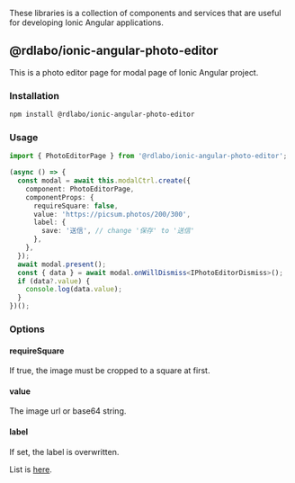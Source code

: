 These libraries is a collection of components and services that are useful for developing Ionic Angular applications.

## @rdlabo/ionic-angular-photo-editor

This is a photo editor page for modal page of Ionic Angular project.

### Installation

```bash
npm install @rdlabo/ionic-angular-photo-editor
```

### Usage

```typescript
import { PhotoEditorPage } from '@rdlabo/ionic-angular-photo-editor';

(async () => {
  const modal = await this.modalCtrl.create({
    component: PhotoEditorPage,
    componentProps: {
      requireSquare: false,
      value: 'https://picsum.photos/200/300',
      label: {
        save: '送信', // change '保存' to '送信'
      },
    },
  });
  await modal.present();
  const { data } = await modal.onWillDismiss<IPhotoEditorDismiss>();
  if (data?.value) {
    console.log(data.value);
  }
})();
```

### Options

#### requireSquare

If true, the image must be cropped to a square at first.

#### value

The image url or base64 string.

#### label

If set, the label is overwritten.

List is [here](https://github.com/rdlabo-team/ionic-angular-library/blob/main/projects/photo-editor/src/lib/dictionary.ts).
